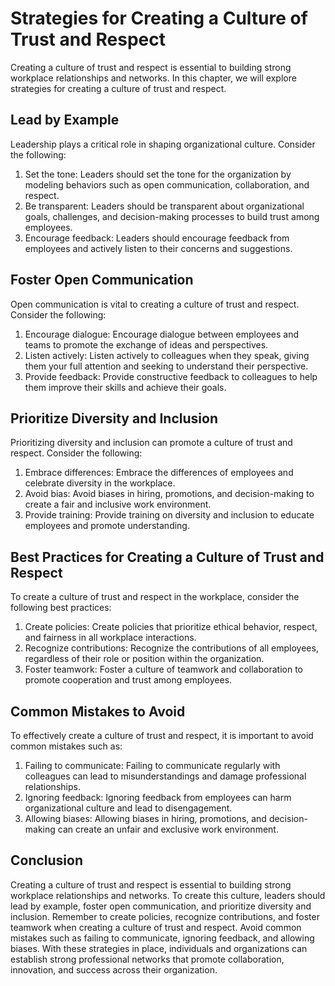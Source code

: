 Strategies for Creating a Culture of Trust and Respect
==========================================================================================================

Creating a culture of trust and respect is essential to building strong workplace relationships and networks. In this chapter, we will explore strategies for creating a culture of trust and respect.

Lead by Example
---------------

Leadership plays a critical role in shaping organizational culture. Consider the following:

1. Set the tone: Leaders should set the tone for the organization by modeling behaviors such as open communication, collaboration, and respect.
2. Be transparent: Leaders should be transparent about organizational goals, challenges, and decision-making processes to build trust among employees.
3. Encourage feedback: Leaders should encourage feedback from employees and actively listen to their concerns and suggestions.

Foster Open Communication
-------------------------

Open communication is vital to creating a culture of trust and respect. Consider the following:

1. Encourage dialogue: Encourage dialogue between employees and teams to promote the exchange of ideas and perspectives.
2. Listen actively: Listen actively to colleagues when they speak, giving them your full attention and seeking to understand their perspective.
3. Provide feedback: Provide constructive feedback to colleagues to help them improve their skills and achieve their goals.

Prioritize Diversity and Inclusion
----------------------------------

Prioritizing diversity and inclusion can promote a culture of trust and respect. Consider the following:

1. Embrace differences: Embrace the differences of employees and celebrate diversity in the workplace.
2. Avoid bias: Avoid biases in hiring, promotions, and decision-making to create a fair and inclusive work environment.
3. Provide training: Provide training on diversity and inclusion to educate employees and promote understanding.

Best Practices for Creating a Culture of Trust and Respect
----------------------------------------------------------

To create a culture of trust and respect in the workplace, consider the following best practices:

1. Create policies: Create policies that prioritize ethical behavior, respect, and fairness in all workplace interactions.
2. Recognize contributions: Recognize the contributions of all employees, regardless of their role or position within the organization.
3. Foster teamwork: Foster a culture of teamwork and collaboration to promote cooperation and trust among employees.

Common Mistakes to Avoid
------------------------

To effectively create a culture of trust and respect, it is important to avoid common mistakes such as:

1. Failing to communicate: Failing to communicate regularly with colleagues can lead to misunderstandings and damage professional relationships.
2. Ignoring feedback: Ignoring feedback from employees can harm organizational culture and lead to disengagement.
3. Allowing biases: Allowing biases in hiring, promotions, and decision-making can create an unfair and exclusive work environment.

Conclusion
----------

Creating a culture of trust and respect is essential to building strong workplace relationships and networks. To create this culture, leaders should lead by example, foster open communication, and prioritize diversity and inclusion. Remember to create policies, recognize contributions, and foster teamwork when creating a culture of trust and respect. Avoid common mistakes such as failing to communicate, ignoring feedback, and allowing biases. With these strategies in place, individuals and organizations can establish strong professional networks that promote collaboration, innovation, and success across their organization.
